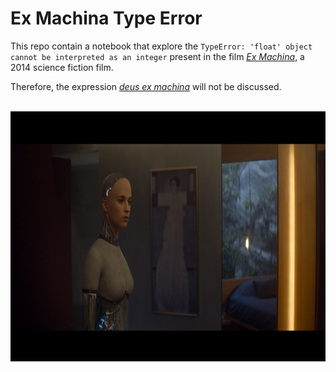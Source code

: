 # Ex Machina Type Error

This repo contain a notebook that explore the `TypeError: 'float' object cannot be interpreted as an integer` present in the film [<i>Ex Machina</i>](https://www.imdb.com/title/tt0470752), a 2014 science fiction film.


Therefore, the expression [<i>deus ex machina</i>](https://en.wikipedia.org/wiki/Deus_ex_machina) will not be discussed.

<br/>

<center><img src='images/2.ava.png' alt='Movie title.' style='width:700px;height:400px;'></center>

<br/>
